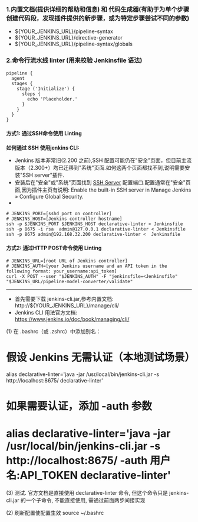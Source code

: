 

### 1.内置文档(提供详细的帮助和信息) 和 代码生成器(有助于为单个步骤创建代码段，发现插件提供的新步骤，或为特定步骤尝试不同的参数)
* ${YOUR_JENKINS_URL}/pipeline-syntax
* ${YOUR_JENKINS_URL}/directive-generator
* ${YOUR_JENKINS_URL}/pipeline-syntax/globals 


### 2.命令行流水线 linter (用来校验 Jenkinsfile 语法)
```Jenkinsfile
pipeline {
  agent
  stages {
    stage ('Initialize') {
      steps {
        echo 'Placeholder.'
      }
    }
  }
}
```

#### 方式1: 通过SSH命令使用 Linting 

**如何通过 SSH 使用jenkins CLI:**
-	Jenkins 版本非常旧(2.200 之前),SSH 配置可能仍在"安全"页面，但目前主流版本（2.300+）均已迁移到"系统"页面.如何这两个页面都找不到,说明需要安装"SSH server"插件. 
-	安装后在"安全"或"系统"页面找到 [SSH Server](https://plugins.jenkins.io/sshd/) 配置端口.配置通常在"安全"页面,因为插件主页有说明: Enable the built-in SSH server in Manage Jenkins » Configure Global Security.
-	

```shell
# JENKINS_PORT=[sshd port on controller]
# JENKINS_HOST=[Jenkins controller hostname]
ssh -p $JENKINS_PORT $JENKINS_HOST declarative-linter < Jenkinsfile
ssh -p 8675 -i rsa  admin@127.0.0.1 declarative-linter < Jenkinsfile
ssh -p 8675 admin@192.168.32.200 declarative-linter <  Jenkinsfile
```


#### 方式2: 通过HTTP POST命令使用 Linting 
```shell
# JENKINS_URL=[root URL of Jenkins controller]
# JENKINS_AUTH=[your Jenkins username and an API token in the following format: your_username:api_token]
curl -X POST --user "$JENKINS_AUTH" -F "jenkinsfile=<Jenkinsfile" "$JENKINS_URL/pipeline-model-converter/validate"
```


	
	
---------------------------------------------------------------------------------------------------------------------------------------------------------------------------------	
	

* 首先需要下载 jenkins-cli.jar,参考内置文档: http://${YOUR_JENKINS_URL}/manage/cli/
* Jenkins CLI 用法官方文档: https://www.jenkins.io/doc/book/managing/cli/

(1) 在 .bashrc（或 .zshrc）中添加别名：
# 假设 Jenkins 无需认证（本地测试场景）
alias declarative-linter='java -jar /usr/local/bin/jenkins-cli.jar -s http://localhost:8675/ declarative-linter'
# 如果需要认证，添加 -auth 参数
# alias declarative-linter='java -jar /usr/local/bin/jenkins-cli.jar -s http://localhost:8675/ -auth 用户名:API_TOKEN declarative-linter'

(3) 测试. 官方文档是直接使用 declarative-linter 命令, 但这个命令只是 jenkins-cli.jar 的一个子命令, 不能直接使用, 需通过前面两步间接实现

(2) 刷新配置使配置生效
source ~/.bashrc 